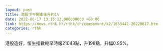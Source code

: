```yaml
---
layout: post
title: 港股下午開市後升約1%
date: 2022-06-17 13:15:12.000000000 +08:00
link: https://news.rthk.hk/rthk/ch/component/k2/1653442-20220617.htm
categories: rthk
---
```


港股造好，恒生指數較早時報21043點，升198點，升幅0.95%。

